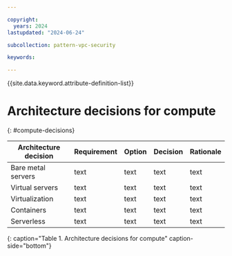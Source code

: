 ```yaml
---

copyright:
  years: 2024
lastupdated: "2024-06-24"

subcollection: pattern-vpc-security

keywords:

---
```


{{site.data.keyword.attribute-definition-list}}

# Architecture decisions for compute
{: #compute-decisions}



| Architecture decision| Requirement| Option |Decision| Rationale|
|---|---|---|---|---|
|Bare metal servers| text | text | text | text |
|Virtual servers| text | text | text | text |
|Virtualization| text | text | text | text |
|Containers| text | text | text | text |
|Serverless| text | text | text | text |
{: caption="Table 1. Architecture decisions for compute" caption-side="bottom"}
